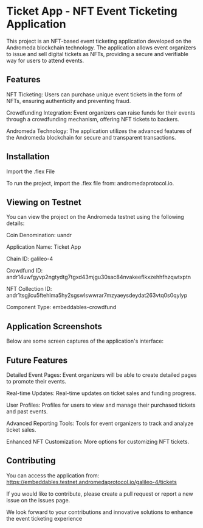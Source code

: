 # Ticket App - NFT Event Ticketing Application

This project is an NFT-based event ticketing application developed on the Andromeda blockchain technology. The application allows event organizers to issue and sell digital tickets as NFTs, providing a secure and verifiable way for users to attend events.


## Features


NFT Ticketing: Users can purchase unique event tickets in the form of NFTs, ensuring authenticity and preventing fraud.

Crowdfunding Integration: Event organizers can raise funds for their events through a crowdfunding mechanism, offering NFT tickets to backers.

Andromeda Technology: The application utilizes the advanced features of the Andromeda blockchain for secure and transparent transactions.


## Installation

Import the .flex File

To run the project, import the .flex file from: andromedaprotocol.io.


## Viewing on Testnet

You can view the project on the Andromeda testnet using the following details:



Coin Denomination: uandr

Application Name: Ticket App

Chain ID: galileo-4

Crowdfund ID: andr14uwfgyvp2ngtydtg7tgxd43mjgu30sac84nvakeeflkxzehhfhzqwtxptn

NFT Collection ID: andr1tsgjlcu5ftehlma5hy2sgswlswwrar7mzyaeysdeydat263vtq0s0qylyp

Component Type: embeddables-crowdfund


## Application Screenshots

Below are some screen captures of the application's interface:













## Future Features

Detailed Event Pages: Event organizers will be able to create detailed pages to promote their events.

Real-time Updates: Real-time updates on ticket sales and funding progress.

User Profiles: Profiles for users to view and manage their purchased tickets and past events.

Advanced Reporting Tools: Tools for event organizers to track and analyze ticket sales.

Enhanced NFT Customization: More options for customizing NFT tickets.


## Contributing

You can access the application from: https://embeddables.testnet.andromedaprotocol.io/galileo-4/tickets

If you would like to contribute, please create a pull request or report a new issue on the issues page.


We look forward to your contributions and innovative solutions to enhance the event ticketing experience



